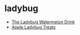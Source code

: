 # ladybug

 * [The Ladybug Watermelon Drink](../../index/t/the-ladybug-watermelon-drink-201070.json)
 * [Apple Ladybug Treats](../../index/a/apple-ladybug-treats.json)
